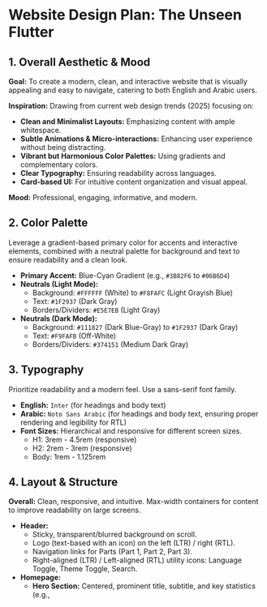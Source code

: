 # Website Design Plan: The Unseen Flutter

## 1. Overall Aesthetic & Mood

**Goal:** To create a modern, clean, and interactive website that is visually appealing and easy to navigate, catering to both English and Arabic users.

**Inspiration:** Drawing from current web design trends (2025) focusing on: 
- **Clean and Minimalist Layouts:** Emphasizing content with ample whitespace.
- **Subtle Animations & Micro-interactions:** Enhancing user experience without being distracting.
- **Vibrant but Harmonious Color Palettes:** Using gradients and complementary colors.
- **Clear Typography:** Ensuring readability across languages.
- **Card-based UI:** For intuitive content organization and visual appeal.

**Mood:** Professional, engaging, informative, and modern.

## 2. Color Palette

Leverage a gradient-based primary color for accents and interactive elements, combined with a neutral palette for background and text to ensure readability and a clean look.

- **Primary Accent:** Blue-Cyan Gradient (e.g., `#3B82F6` to `#06B6D4`)
- **Neutrals (Light Mode):**
    - Background: `#FFFFFF` (White) to `#F8FAFC` (Light Grayish Blue)
    - Text: `#1F2937` (Dark Gray)
    - Borders/Dividers: `#E5E7EB` (Light Gray)
- **Neutrals (Dark Mode):**
    - Background: `#111827` (Dark Blue-Gray) to `#1F2937` (Dark Gray)
    - Text: `#F9FAFB` (Off-White)
    - Borders/Dividers: `#374151` (Medium Dark Gray)

## 3. Typography

Prioritize readability and a modern feel. Use a sans-serif font family.

- **English:** `Inter` (for headings and body text)
- **Arabic:** `Noto Sans Arabic` (for headings and body text, ensuring proper rendering and legibility for RTL)
- **Font Sizes:** Hierarchical and responsive for different screen sizes.
    - H1: 3rem - 4.5rem (responsive)
    - H2: 2rem - 3rem (responsive)
    - Body: 1rem - 1.125rem

## 4. Layout & Structure

**Overall:** Clean, responsive, and intuitive. Max-width containers for content to improve readability on large screens.

- **Header:**
    - Sticky, transparent/blurred background on scroll.
    - Logo (text-based with an icon) on the left (LTR) / right (RTL).
    - Navigation links for Parts (Part 1, Part 2, Part 3).
    - Right-aligned (LTR) / Left-aligned (RTL) utility icons: Language Toggle, Theme Toggle, Search.
- **Homepage:**
    - **Hero Section:** Centered, prominent title, subtitle, and key statistics (e.g., 

